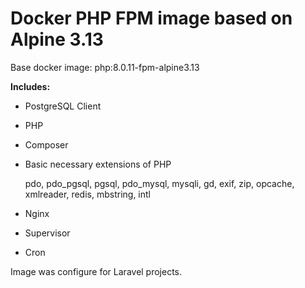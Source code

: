 # Docker PHP FPM image based on Alpine 3.13

Base docker image: php:8.0.11-fpm-alpine3.13

**Includes:**
- PostgreSQL Client
- PHP
- Composer
- Basic necessary extensions of PHP
  
    pdo, pdo_pgsql, pgsql, pdo_mysql, mysqli, gd, exif, zip, opcache, xmlreader, redis, mbstring, intl
- Nginx
- Supervisor
- Cron

Image was configure for Laravel projects.
